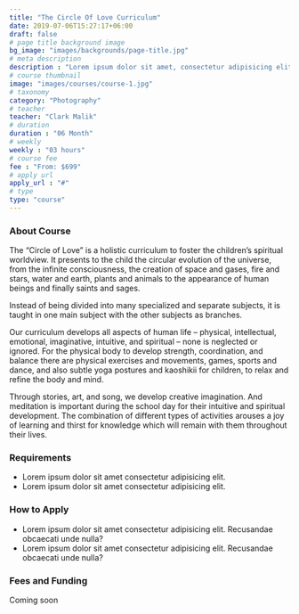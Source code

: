 ```yaml
---
title: "The Circle Of Love Curriculum"
date: 2019-07-06T15:27:17+06:00
draft: false
# page title background image
bg_image: "images/backgrounds/page-title.jpg"
# meta description
description : "Lorem ipsum dolor sit amet, consectetur adipisicing elit, sed do eiusmod tempor incididunt ut labore. dolore magna aliqua. Ut enim ad minim veniam, quis nostrud."
# course thumbnail
image: "images/courses/course-1.jpg"
# taxonomy
category: "Photography"
# teacher
teacher: "Clark Malik"
# duration
duration : "06 Month"
# weekly
weekly : "03 hours"
# course fee
fee : "From: $699"
# apply url
apply_url : "#"
# type
type: "course"
---
```



### About Course

The “Circle of Love” is a holistic curriculum to foster the children’s spiritual worldview. It presents to the child the circular evolution of the universe, from the infinite consciousness, the creation of space and gases, fire and stars, water and earth, plants and animals to the appearance of human beings and finally saints and sages.

Instead of being divided into many specialized and separate subjects, it is taught in one main subject with the other subjects as branches.

Our curriculum develops all aspects of human life – physical, intellectual, emotional, imaginative, intuitive, and spiritual – none is neglected or ignored. For the physical body to develop strength, coordination, and balance there are physical exercises and movements, games, sports and dance, and also subtle yoga postures and kaoshikii for children, to relax and refine the body and mind.

Through stories, art, and song, we develop creative imagination. And meditation is important during the school day for their intuitive and spiritual development. The combination of different types of activities arouses a joy of learning and thirst for knowledge which will remain with them throughout their lives.


### Requirements


* Lorem ipsum dolor sit amet consectetur adipisicing elit.
* Lorem ipsum dolor sit amet consectetur adipisicing elit.


### How to Apply

* Lorem ipsum dolor sit amet consectetur adipisicing elit. Recusandae obcaecati unde nulla?
* Lorem ipsum dolor sit amet consectetur adipisicing elit. Recusandae obcaecati unde nulla?


### Fees and Funding

Coming soon

